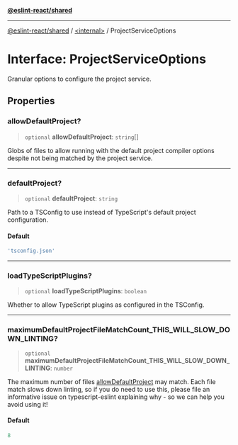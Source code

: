 [**@eslint-react/shared**](../../README.md)

***

[@eslint-react/shared](../../README.md) / [\<internal\>](../README.md) / ProjectServiceOptions

# Interface: ProjectServiceOptions

Granular options to configure the project service.

## Properties

### allowDefaultProject?

> `optional` **allowDefaultProject**: `string`[]

Globs of files to allow running with the default project compiler options
despite not being matched by the project service.

***

### defaultProject?

> `optional` **defaultProject**: `string`

Path to a TSConfig to use instead of TypeScript's default project configuration.

#### Default

```ts
'tsconfig.json'
```

***

### loadTypeScriptPlugins?

> `optional` **loadTypeScriptPlugins**: `boolean`

Whether to allow TypeScript plugins as configured in the TSConfig.

***

### maximumDefaultProjectFileMatchCount\_THIS\_WILL\_SLOW\_DOWN\_LINTING?

> `optional` **maximumDefaultProjectFileMatchCount\_THIS\_WILL\_SLOW\_DOWN\_LINTING**: `number`

The maximum number of files [allowDefaultProject](#allowdefaultproject) may match.
Each file match slows down linting, so if you do need to use this, please
file an informative issue on typescript-eslint explaining why - so we can
help you avoid using it!

#### Default

```ts
8
```
